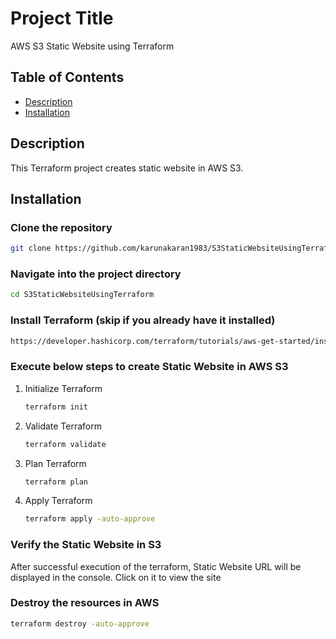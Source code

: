 # Project Title

AWS S3 Static Website using Terraform

## Table of Contents

- [Description](#description)
- [Installation](#installation)

## Description

This Terraform project creates static website in AWS S3.

## Installation

### Clone the repository
```sh
git clone https://github.com/karunakaran1983/S3StaticWebsiteUsingTerraform.git
```
### Navigate into the project directory
```sh
cd S3StaticWebsiteUsingTerraform
```
### Install Terraform (skip if you already have it installed)
```sh
https://developer.hashicorp.com/terraform/tutorials/aws-get-started/install-cli
```
### Execute below steps to create Static Website in AWS S3 
1. Initialize Terraform
    ```sh
    terraform init
    ```
2. Validate Terraform
    ```sh
    terraform validate
    ```
3. Plan Terraform
    ```sh
    terraform plan
    ```
4. Apply Terraform
    ```sh
    terraform apply -auto-approve
    ```

### Verify the Static Website in S3
After successful execution of the terraform, Static Website URL will be displayed in the console.
Click on it to view the site

### Destroy the resources in AWS
```sh
terraform destroy -auto-approve
```